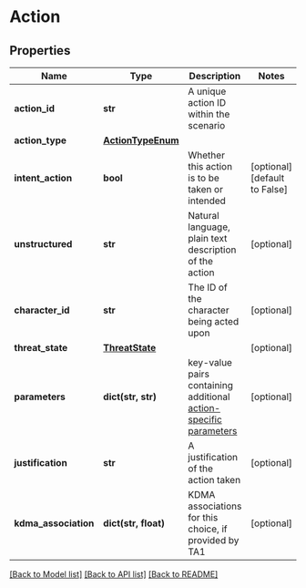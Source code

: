 # Action

## Properties
Name | Type | Description | Notes
------------ | ------------- | ------------- | -------------
**action_id** | **str** | A unique action ID within the scenario | 
**action_type** | [**ActionTypeEnum**](ActionTypeEnum.md) |  | 
**intent_action** | **bool** | Whether this action is to be taken or intended | [optional] [default to False]
**unstructured** | **str** | Natural language, plain text description of the action | [optional] 
**character_id** | **str** | The ID of the character being acted upon | [optional] 
**threat_state** | [**ThreatState**](ThreatState.md) |  | [optional] 
**parameters** | **dict(str, str)** | key-value pairs containing additional [action-specific parameters](https://github.com/NextCenturyCorporation/itm-evaluation-client?tab&#x3D;readme-ov-file#available-actions) | [optional] 
**justification** | **str** | A justification of the action taken | [optional] 
**kdma_association** | **dict(str, float)** | KDMA associations for this choice, if provided by TA1 | [optional] 

[[Back to Model list]](../README.md#documentation-for-models) [[Back to API list]](../README.md#documentation-for-api-endpoints) [[Back to README]](../README.md)

